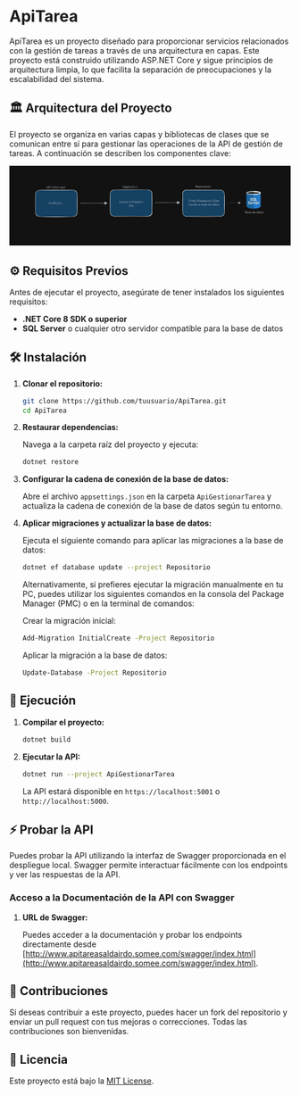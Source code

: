 # ApiTarea

ApiTarea es un proyecto diseñado para proporcionar servicios relacionados con la gestión de tareas a través de una arquitectura en capas. Este proyecto está construido utilizando ASP.NET Core y sigue principios de arquitectura limpia, lo que facilita la separación de preocupaciones y la escalabilidad del sistema.

## 🏛️ Arquitectura del Proyecto

El proyecto se organiza en varias capas y bibliotecas de clases que se comunican entre sí para gestionar las operaciones de la API de gestión de tareas. A continuación se describen los componentes clave:

![Diagrama de Arquitectura](https://github.com/AldairDominguez/ApiTarea/blob/main/ApiGestionarTarea/Properties/23.PNG)

## ⚙️ Requisitos Previos

Antes de ejecutar el proyecto, asegúrate de tener instalados los siguientes requisitos:

- **.NET Core 8 SDK o superior**
- **SQL Server** o cualquier otro servidor compatible para la base de datos

## 🛠️ Instalación

1. **Clonar el repositorio:**

    ```bash
    git clone https://github.com/tuusuario/ApiTarea.git
    cd ApiTarea
    ```

2. **Restaurar dependencias:**

    Navega a la carpeta raíz del proyecto y ejecuta:

    ```bash
    dotnet restore
    ```

3. **Configurar la cadena de conexión de la base de datos:**

    Abre el archivo `appsettings.json` en la carpeta `ApiGestionarTarea` y actualiza la cadena de conexión de la base de datos según tu entorno.

4. **Aplicar migraciones y actualizar la base de datos:**

    Ejecuta el siguiente comando para aplicar las migraciones a la base de datos:

    ```bash
    dotnet ef database update --project Repositorio
    ```

    Alternativamente, si prefieres ejecutar la migración manualmente en tu PC, puedes utilizar los siguientes comandos en la consola del Package Manager (PMC) o en la terminal de comandos:

    Crear la migración inicial:

    ```bash
    Add-Migration InitialCreate -Project Repositorio
    ```

    Aplicar la migración a la base de datos:

    ```bash
    Update-Database -Project Repositorio
    ```

## 🚀 Ejecución

1. **Compilar el proyecto:**

    ```bash
    dotnet build
    ```

2. **Ejecutar la API:**

    ```bash
    dotnet run --project ApiGestionarTarea
    ```

    La API estará disponible en `https://localhost:5001` o `http://localhost:5000`.

## ⚡ Probar la API

Puedes probar la API utilizando la interfaz de Swagger proporcionada en el despliegue local. Swagger permite interactuar fácilmente con los endpoints y ver las respuestas de la API.

### Acceso a la Documentación de la API con Swagger

1. **URL de Swagger:**

    Puedes acceder a la documentación y probar los endpoints directamente desde [http://www.apitareasaldairdo.somee.com/swagger/index.html](http://www.apitareasaldairdo.somee.com/swagger/index.html).

## 🤝 Contribuciones

Si deseas contribuir a este proyecto, puedes hacer un fork del repositorio y enviar un pull request con tus mejoras o correcciones. Todas las contribuciones son bienvenidas.

## 📄 Licencia

Este proyecto está bajo la [MIT License](https://opensource.org/licenses/MIT).
